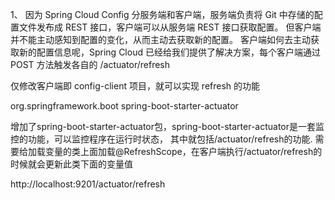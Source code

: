 1、
因为 Spring Cloud Config 分服务端和客户端，服务端负责将 Git 中存储的配置文件发布成 REST 接口，客户端可以从服务端 REST 接口获取配置。
但客户端并不能主动感知到配置的变化，从而主动去获取新的配置。
客户端如何去主动获取新的配置信息呢，Spring Cloud 已经给我们提供了解决方案，每个客户端通过 POST 方法触发各自的 /actuator/refresh

仅修改客户端即 config-client 项目，就可以实现 refresh 的功能

<dependency>
    <groupId>org.springframework.boot</groupId>
    <artifactId>spring-boot-starter-actuator</artifactId>
</dependency>

增加了spring-boot-starter-actuator包，spring-boot-starter-actuator是一套监控的功能，可以监控程序在运行时状态，
其中就包括/actuator/refresh的功能.
需要给加载变量的类上面加载@RefreshScope，在客户端执行/actuator/refresh的时候就会更新此类下面的变量值



http://localhost:9201/actuator/refresh 